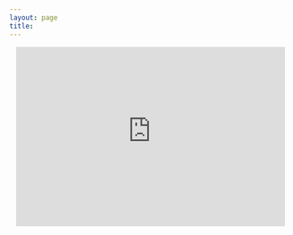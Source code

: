 ```yaml
---
layout: page
title:
---
```

<div align="center">
<iframe src="https://processpending.substack.com/embed" width="480" height="320" frameborder="0" scrolling="no"></iframe>
</div>
